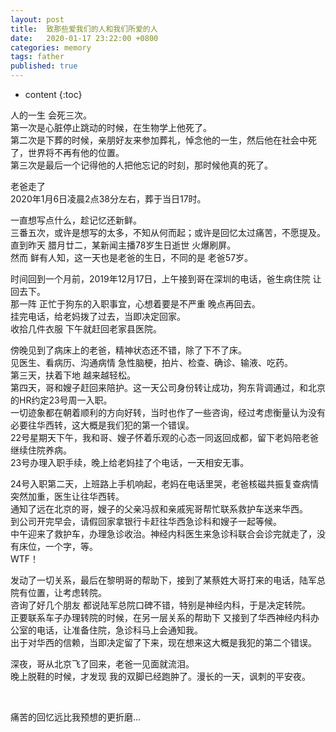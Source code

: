 ```yaml
---
layout: post
title:  致那些爱我们的人和我们所爱的人
date:   2020-01-17 23:22:00 +0800
categories: memory
tags: father
published: true
---
```


* content
{:toc}

人的一生 会死三次。<br>
第一次是心脏停止跳动的时候，在生物学上他死了。<br>
第二次是下葬的时候，亲朋好友来参加葬礼，悼念他的一生，然后他在社会中死了，世界将不再有他的位置。<br>
第三次是最后一个记得他的人把他忘记的时刻，那时候他真的死了。

老爸走了<br>
2020年1月6日凌晨2点38分左右，葬于当日17时。

一直想写点什么，趁记忆还新鲜。<br>
三番五次，或许是想写的太多，不知从何而起；或许是回忆太过痛苦，不愿提及。<br>
直到昨天 腊月廿二，某新闻主播78岁生日逝世 火爆刷屏。<br>
然而 鲜有人知，这一天也是老爸的生日，不同的是 老爸57岁。

时间回到一个月前，2019年12月17日，上午接到哥在深圳的电话，爸生病住院 让回去下。<br>
那一阵 正忙于狗东的入职事宜，心想着要是不严重 晚点再回去。<br>
挂完电话，给老妈拨了过去，当即决定回家。<br>
收拾几件衣服 下午就赶回老家县医院。

傍晚见到了病床上的老爸，精神状态还不错，除了下不了床。<br>
见医生、看病历、沟通病情 急性脑梗，拍片、检查、确诊、输液、吃药。<br>
第三天，扶着下地 越来越轻松。<br>
第四天，哥和嫂子赶回来陪护。这一天公司身份转让成功，狗东背调通过，和北京的HR约定23号周一入职。<br>
一切迹象都在朝着顺利的方向好转，当时也作了一些咨询，经过考虑衡量认为没有必要往华西转，这大概是我们犯的第一个错误。<br>
22号星期天下午，我和哥、嫂子怀着乐观的心态一同返回成都，留下老妈陪老爸继续住院养病。<br>
23号办理入职手续，晚上给老妈挂了个电话，一天相安无事。

24号入职第二天，上班路上手机响起，老妈在电话里哭，老爸核磁共振复查病情突然加重，医生让往华西转。<br>
通知了远在北京的哥，嫂子的父亲冯叔和亲戚宪哥帮忙联系救护车送来华西。<br>
到公司开完早会，请假回家拿银行卡赶往华西急诊科和嫂子一起等候。<br>
中午迎来了救护车，办理急诊收治。神经内科医生来急诊科联合会诊完就走了，没有床位，一个字，等。<br>
WTF！

发动了一切关系，最后在黎明哥的帮助下，接到了某蔡姓大哥打来的电话，陆军总院有位置，让考虑转院。<br>
咨询了好几个朋友 都说陆军总院口碑不错，特别是神经内科，于是决定转院。<br>
正要联系车子办理转院的时候，在另一层关系的帮助下 又接到了华西神经内科办公室的电话，让准备住院，急诊科马上会通知我。<br>
出于对华西的信赖，当即决定留了下来，现在想来这大概是我犯的第二个错误。

深夜，哥从北京飞了回来，老爸一见面就流泪。<br>
晚上脱鞋的时候，才发现 我的双脚已经跑肿了。漫长的一天，讽刺的平安夜。

<br>

痛苦的回忆远比我预想的更折磨...<br>

<!--
相较于五十步，一百步终究还是要多五十步

所谓老伴老伴，老来作伴儿。父母终将老去，子女会长大离家，陪你终老的 是那个和你没有血缘关系却又最亲近的人。

感谢黄忠文 华西赤脚医生

这些天一直靠酒精煎熬

三年前的冬天 肾上腺肿瘤

意识清醒不能动弹比植物人更痛苦

老哥水木帖子

职业选择，是否有社会权利

学会了看氧饱和度 管喂

展望2020年，学医

遗言

医院比耶路撒冷哭墙起到更真诚 愚人节说爱你比情人节说爱你更真心
-->
